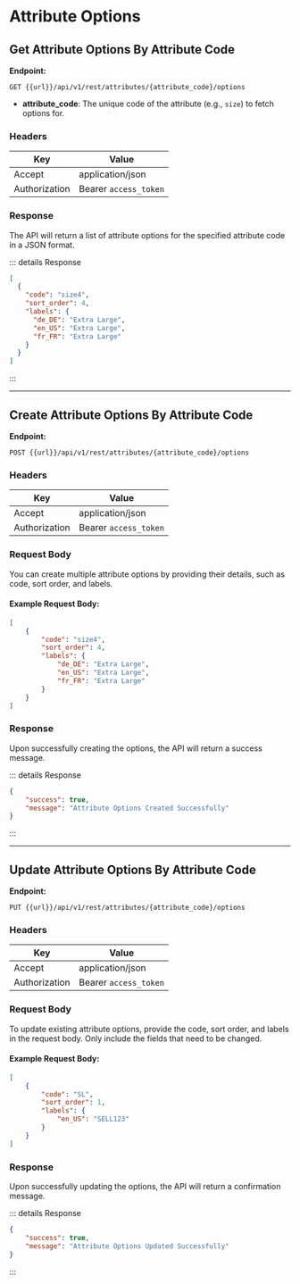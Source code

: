 # Attribute Options


## Get Attribute Options By Attribute Code

**Endpoint:**  
```
GET {{url}}/api/v1/rest/attributes/{attribute_code}/options
```

- **attribute_code**: The unique code of the attribute (e.g., `size`) to fetch options for.

### Headers

| Key           | Value                 |
|---------------|-----------------------|
| Accept        | application/json      |
| Authorization | Bearer `access_token` |

### Response

The API will return a list of attribute options for the specified attribute code in a JSON format.

::: details Response
```json
[
  {
    "code": "size4",
    "sort_order": 4,
    "labels": {
      "de_DE": "Extra Large",
      "en_US": "Extra Large",
      "fr_FR": "Extra Large"
    }
  }
]
```
:::

---

## Create Attribute Options By Attribute Code

**Endpoint:**  
```
POST {{url}}/api/v1/rest/attributes/{attribute_code}/options
```

### Headers

| Key           | Value                 |
|---------------|-----------------------|
| Accept        | application/json      |
| Authorization | Bearer `access_token` |

### Request Body

You can create multiple attribute options by providing their details, such as code, sort order, and labels.

#### Example Request Body:

```json
[
    {
        "code": "size4",
        "sort_order": 4,
        "labels": {
            "de_DE": "Extra Large",
            "en_US": "Extra Large",
            "fr_FR": "Extra Large"
        }
    }
]
```

### Response

Upon successfully creating the options, the API will return a success message.

::: details Response
```json
{
    "success": true,
    "message": "Attribute Options Created Successfully"
}
```
:::

---

## Update Attribute Options By Attribute Code

**Endpoint:**  
```
PUT {{url}}/api/v1/rest/attributes/{attribute_code}/options
```

### Headers

| Key           | Value                 |
|---------------|-----------------------|
| Accept        | application/json      |
| Authorization | Bearer `access_token` |

### Request Body

To update existing attribute options, provide the code, sort order, and labels in the request body. Only include the fields that need to be changed.

#### Example Request Body:

```json
[
    {
        "code": "SL",
        "sort_order": 1,
        "labels": {
            "en_US": "SELL123"
        }
    }
]
```

### Response

Upon successfully updating the options, the API will return a confirmation message.

::: details Response
```json
{
    "success": true,
    "message": "Attribute Options Updated Successfully"
}
```
:::

